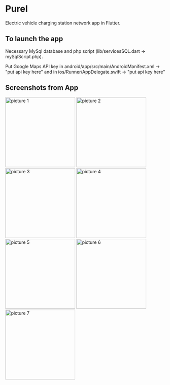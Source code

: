 # Purel

Electric vehicle charging station network app in Flutter.

## To launch the app

Necessary MySql database and php script (lib/servicesSQL.dart -> mySqlScript.php).

Put Google Maps API key in android/app/src/main/AndroidManifest.xml -> "put api key here" and in ios/Runner/AppDelegate.swift -> "put api key here"

## Screenshots from App

<img alt="picture 1" src="https://user-images.githubusercontent.com/93527228/235083297-f71714a7-90a1-445e-af16-ba52479aff22.png" width="220"> <img alt="picture 2" src="https://user-images.githubusercontent.com/93527228/235084431-e324c853-52cc-4697-8b7c-c0d1b3123646.png" width="220">
<img alt="picture 3" src="https://user-images.githubusercontent.com/93527228/235084436-f5d79b99-1449-4303-ba2e-aa99e172dece.png" width="220">
<img alt="picture 4" src="https://user-images.githubusercontent.com/93527228/235084440-3769d4d1-6879-41b7-846a-05dd7df89026.png" width="220">
<img alt="picture 5" src="https://user-images.githubusercontent.com/93527228/235084442-860e362b-6dab-45b3-a5fe-75d241c5db0a.png" width="220">
<img alt="picture 6" src="https://user-images.githubusercontent.com/93527228/235084446-b2a501ba-d460-4c36-a3b9-6076a867a67c.png" width="220">
<img alt="picture 7" src="https://user-images.githubusercontent.com/93527228/235084494-c3e46da3-a5f2-44ea-8a29-e58fe5519c05.png" width="220">
